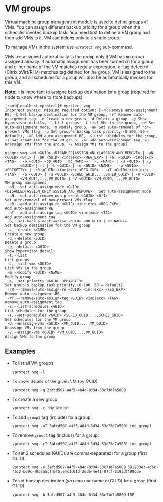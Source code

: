 # VM groups

Virtual machine group management module is used to define groups of VMs. You can assign different backup priority for a group when the scheduler invokes backup task. You need first to define a VM group and then add VMs to it. VM can belong only to a single group.

To manage VMs in the system use `vprotect vmg` sub-command.

VMs are assigned automatically to the group only if VM has no group assigned already. If automatic assignment has been turned on for a group and either name of the VM matches regular expression, or tag detected \(Citrix/oVirt/RHV\) matches tag defined for the group, VM is assigned to the group, and all schedules for a group will also be automatically invoked for this VM.

**Note**: it is important to assigne backup destination for a group \(required for node to know where to store backups\)

```text
[root@localhost vprotect]# vprotect vmg
Incorrect syntax: Missing required option: [-rR Remove auto-assignment RE, -b Set backup destination for the VM group, -rT Remove auto-assignment tag, -c Create a new group, -d Delete a group, -g Show hypervisor details, -l List groups, -L List VMs in the group, -aM Set auto-assignment mode, -m Modify group, -aN Set auto-removal of non-present VMs flag, -p Set group's backup task priority (0-100, 50 = default), -aR Add auto-assignment RE, -S List schedules for the group, -s Set schedules for the VM group, -aT Add auto-assignment tag, -U Unassign VMs from the group, -V Assign VMs to the group]

usage: vmg -aM <GUID> <DISABLED|ASSIGN_ONLY|ASSIGN_AND_REMOVE> | -aN <GUID> <0|1> | -aR <GUID> <inc|exc> <REG_EXP> | -aT <GUID> <inc|exc> <TAG> | -b <GUID> <BD_GUID | BD_NAME>> | -c <NAME> | -d <GUID> | -g
       <GUID> | -l | -L <GUID> | -m <GUID> <NAME> | -p <GUID> <PRIORITY> | -rR <GUID> <inc|exc> <REG_EXP> | -rT <GUID> <inc|exc> <TAG> | -S <GUID> | -s <GUID> <SCHED_GUID,...,SCHED_GUID> | -U <GUID>
       <VM_GUID,...,VM_GUID> | -V <GUID> <VM_GUID,...,VM_GUID>
VM group management
 -aM,--set-auto-assign-mode <GUID> <DISABLED|ASSIGN_ONLY|ASSIGN_AND_REMOVE>   Set auto-assignment mode
 -aN,--set-auto-remove-non-present <GUID> <0|1>                               Set auto-removal of non-present VMs flag
 -aR,--add-auto-assign-re <GUID> <inc|exc> <REG_EXP>                          Add auto-assignment RE
 -aT,--add-auto-assign-tag <GUID> <inc|exc> <TAG>                             Add auto-assignment tag
 -b,--set-backup-destination <GUID> <BD_GUID | BD_NAME>>                      Set backup destination for the VM group
 -c,--create <NAME>                                                           Create a new group
 -d,--delete <GUID>                                                           Delete a group
 -g,--details <GUID>                                                          Show hypervisor details
 -l,--list                                                                    List groups
 -L,--list-vms <GUID>                                                         List VMs in the group
 -m,--modify <GUID> <NAME>                                                    Modify group
 -p,--set-priority <GUID> <PRIORITY>                                          Set group's backup task priority (0-100, 50 = default)
 -rR,--remove-auto-assign-re <GUID> <inc|exc> <REG_EXP>                       Remove auto-assignment RE
 -rT,--remove-auto-assign-tag <GUID> <inc|exc> <TAG>                          Remove auto-assignment tag
 -S,--list-schedules <GUID>                                                   List schedules for the group
 -s,--set-schedules <GUID> <SCHED_GUID,...,SCHED_GUID>                        Set schedules for the VM group
 -U,--unassign-vms <GUID> <VM_GUID,...,VM_GUID>                               Unassign VMs from the group
 -V,--assign-vms <GUID> <VM_GUID,...,VM_GUID>                                 Assign VMs to the group
```

## Examples

* To list all VM groups

  ```text
  vprotect vmg -l
  ```

* To show details of the given VM \(by GUID\)

  ```text
  vprotect vmg -g 3afcd507-a4f5-484d-8d34-53c73d7a5809
  ```

* To create a new group

  ```text
  vprotect vmg -c "My Group"
  ```

* To add `group1` tag \(include\) for a group:

  ```text
  vprotect vmg -aT 3afcd507-a4f5-484d-8d34-53c73d7a5809 inc group1
  ```

* To remove `group1` tag \(include\) for a group:

  ```text
  vprotect vmg -rT 3afcd507-a4f5-484d-8d34-53c73d7a5809 inc group1
  ```

* To set 2 schedules \(GUIDs are comma-separated\) for a group \(first GUID\):

  ```text
  vprotect vmg -s 3afcd507-a4f5-484d-8d34-53c73d7a5809 391203e3-ad6c-4532-b69c-78b3a5cf4ef5,e4c1c61d-26db-4e41-87cf-2195d5498cde
  ```

* To set backup destination \(you can use name or GUID\) for a group \(first GUID\):

  ```text
  vprotect vmg -b 3afcd507-a4f5-484d-8d34-53c73d7a5809 ISP
  ```


